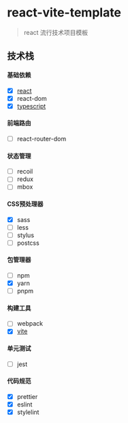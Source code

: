 # react-vite-template

> react 流行技术项目模板

## 技术栈

#### 基础依赖

-   [x] [react](https://react.docschina.org/)
-   [x] react-dom
-   [x] [typescript](https://www.tslang.cn/docs/home.html)

#### 前端路由

-   [ ] react-router-dom

#### 状态管理

-   [ ] recoil
-   [ ] redux
-   [ ] mbox

#### CSS预处理器

- [x] sass
- [ ] less
- [ ] stylus
- [ ] postcss

#### 包管理器

-   [ ] npm
-   [x] yarn
-   [ ] pnpm

#### 构建工具

-   [ ] webpack
-   [x] [vite](https://cn.vitejs.dev/)

#### 单元测试

-   [ ] jest

#### 代码规范

-   [x] prettier
-   [x] eslint
-   [x] stylelint 
